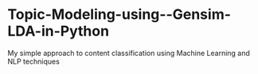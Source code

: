# Topic-Modeling-using--Gensim-LDA-in-Python
My simple approach to content classification using  Machine Learning and NLP techniques 
